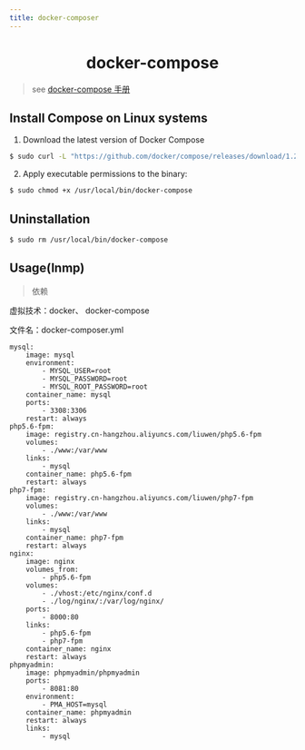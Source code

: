 ```yaml
---
title: docker-composer
---
```

<center>
<h1>docker-compose</h1>
</center>

> see [docker-compose 手册](https://docs.docker.com/compose/)

## Install Compose on Linux systems
1. Download the latest version of Docker Compose
```bash
$ sudo curl -L "https://github.com/docker/compose/releases/download/1.23.2/docker-compose-$(uname -s)-$(uname -m)" -o /usr/local/bin/docker-compose
```
2. Apply executable permissions to the binary:
```bash
$ sudo chmod +x /usr/local/bin/docker-compose
```
## Uninstallation
```bash
$ sudo rm /usr/local/bin/docker-compose
```
## Usage(lnmp)
> 依赖

虚拟技术：docker、 docker-compose

文件名：docker-composer.yml
```
mysql:
    image: mysql
    environment:
        - MYSQL_USER=root
        - MYSQL_PASSWORD=root
        - MYSQL_ROOT_PASSWORD=root
    container_name: mysql
    ports:
        - 3308:3306
    restart: always
php5.6-fpm:
    image: registry.cn-hangzhou.aliyuncs.com/liuwen/php5.6-fpm
    volumes:
        - ./www:/var/www
    links:
        - mysql
    container_name: php5.6-fpm
    restart: always
php7-fpm:
    image: registry.cn-hangzhou.aliyuncs.com/liuwen/php7-fpm
    volumes:
        - ./www:/var/www
    links:
        - mysql
    container_name: php7-fpm
    restart: always
nginx:
    image: nginx
    volumes_from:
        - php5.6-fpm
    volumes:
        - ./vhost:/etc/nginx/conf.d
        - ./log/nginx/:/var/log/nginx/
    ports:
        - 8000:80
    links:
        - php5.6-fpm
        - php7-fpm
    container_name: nginx
    restart: always
phpmyadmin:
    image: phpmyadmin/phpmyadmin
    ports:
        - 8081:80
    environment:
        - PMA_HOST=mysql
    container_name: phpmyadmin
    restart: always
    links:
        - mysql
```